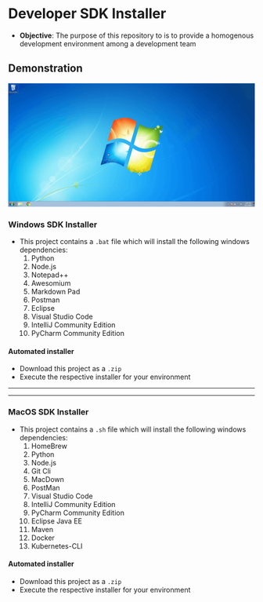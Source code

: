 # Developer SDK Installer
* **Objective**: The purpose of this repository to is to provide a homogenous development environment among a development team

## Demonstration
<a href="https://raw.githubusercontent.com/Git-Leon/developer-sdk-library/master/developer-installer.gif"><img src="./developer-installer.gif"></a>



### Windows SDK Installer
* This project contains a `.bat` file which will install the following windows dependencies:
    1. Python
    2. Node.js
    3. Notepad++
    4. Awesomium
    5. Markdown Pad
    6. Postman
    7. Eclipse
    8. Visual Studio Code
    9. IntelliJ Community Edition
    10. PyCharm Community Edition
    
#### Automated installer
* Download this project as a `.zip`
* Execute the respective installer for your environment


<hr><hr>

### MacOS SDK Installer

* This project contains a `.sh` file which will install the following windows dependencies:
    1. HomeBrew
    2. Python
    3. Node.js
    4. Git Cli
    5. MacDown
    6. PostMan
    7. Visual Studio Code
    8. IntelliJ Community Edition
    9. PyCharm Community Edition
    10. Eclipse Java EE
    11. Maven
    12. Docker
    13. Kubernetes-CLI
    
    
    
#### Automated installer
* Download this project as a `.zip`
* Execute the respective installer for your environment
